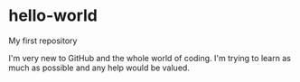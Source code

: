 # hello-world
My first repository

I'm very new to GitHub and the whole world of coding. 
I'm trying to learn as much as possible and any help would be valued.

